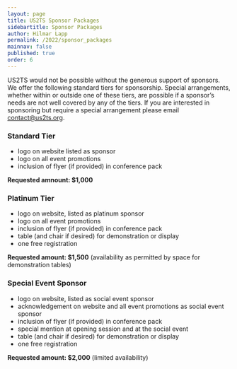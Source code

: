 ```yaml
---
layout: page
title: US2TS Sponsor Packages
sidebartitle: Sponsor Packages
author: Hilmar Lapp
permalink: /2022/sponsor_packages
mainnav: false
published: true
order: 6
---
```


US2TS would not be possible without the generous support of sponsors. We offer the following standard tiers for sponsorship. Special arrangements, whether within or outside one of these tiers, are possible if a sponsor’s needs are not well covered by any of the tiers. If you are interested in sponsoring but require a special arrangement please email contact@us2ts.org.

### Standard Tier

* logo on website listed as sponsor
* logo on all event promotions
* inclusion of flyer (if provided) in conference pack

**Requested amnount: $1,000**

### Platinum Tier

* logo on website, listed as platinum sponsor
* logo on all event promotions
* inclusion of flyer (if provided) in conference pack
* table (and chair if desired) for demonstration or display
* one free registration

**Requested amount: $1,500** (availability as permitted by space for demonstration tables)

### Special Event Sponsor

* logo on website, listed as social event sponsor
* acknowledgement on website and all event promotions as social event sponsor
* inclusion of flyer (if provided) in conference pack
* special mention at opening session and at the social event
* table (and chair if desired) for demonstration or display
* one free registration

**Requested amount: $2,000** (limited availability)
